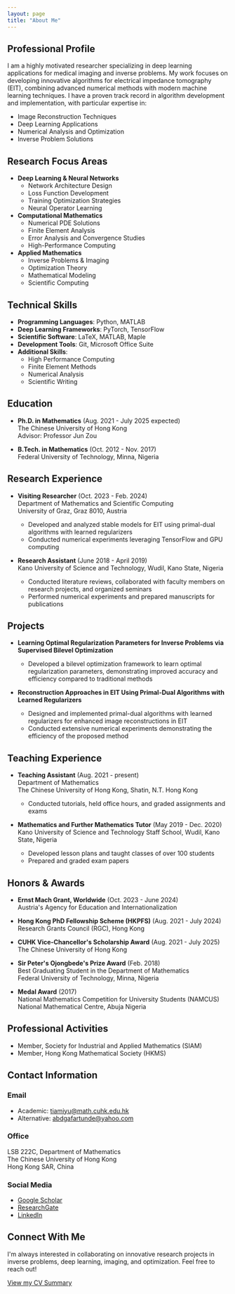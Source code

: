 ```yaml
---
layout: page
title: "About Me"
---
```


## Professional Profile
I am a highly motivated researcher specializing in deep learning applications for medical imaging and inverse problems. My work focuses on developing innovative algorithms for electrical impedance tomography (EIT), combining advanced numerical methods with modern machine learning techniques. I have a proven track record in algorithm development and implementation, with particular expertise in:
- Image Reconstruction Techniques
- Deep Learning Applications
- Numerical Analysis and Optimization
- Inverse Problem Solutions

## Research Focus Areas
- **Deep Learning & Neural Networks**
  - Network Architecture Design
  - Loss Function Development
  - Training Optimization Strategies
  - Neural Operator Learning
- **Computational Mathematics**
  - Numerical PDE Solutions
  - Finite Element Analysis
  - Error Analysis and Convergence Studies
  - High-Performance Computing
- **Applied Mathematics**
  - Inverse Problems & Imaging
  - Optimization Theory
  - Mathematical Modeling
  - Scientific Computing

## Technical Skills
- **Programming Languages**: Python, MATLAB
- **Deep Learning Frameworks**: PyTorch, TensorFlow
- **Scientific Software**: LaTeX, MATLAB, Maple
- **Development Tools**: Git, Microsoft Office Suite
- **Additional Skills**: 
  - High Performance Computing
  - Finite Element Methods
  - Numerical Analysis
  - Scientific Writing

## Education
- **Ph.D. in Mathematics** (Aug. 2021 - July 2025 expected)  
  The Chinese University of Hong Kong  
  Advisor: Professor Jun Zou  

- **B.Tech. in Mathematics** (Oct. 2012 - Nov. 2017)  
  Federal University of Technology, Minna, Nigeria  

## Research Experience
- **Visiting Researcher** (Oct. 2023 - Feb. 2024)  
  Department of Mathematics and Scientific Computing  
  University of Graz, Graz 8010, Austria  
  - Developed and analyzed stable models for EIT using primal-dual algorithms with learned regularizers
  - Conducted numerical experiments leveraging TensorFlow and GPU computing

- **Research Assistant** (June 2018 - April 2019)  
  Kano University of Science and Technology, Wudil, Kano State, Nigeria  
  - Conducted literature reviews, collaborated with faculty members on research projects, and organized seminars
  - Performed numerical experiments and prepared manuscripts for publications

## Projects
- **Learning Optimal Regularization Parameters for Inverse Problems via Supervised Bilevel Optimization**
  - Developed a bilevel optimization framework to learn optimal regularization parameters, demonstrating improved accuracy and efficiency compared to traditional methods

- **Reconstruction Approaches in EIT Using Primal-Dual Algorithms with Learned Regularizers**
  - Designed and implemented primal-dual algorithms with learned regularizers for enhanced image reconstructions in EIT
  - Conducted extensive numerical experiments demonstrating the efficiency of the proposed method

## Teaching Experience
- **Teaching Assistant** (Aug. 2021 - present)  
  Department of Mathematics  
  The Chinese University of Hong Kong, Shatin, N.T. Hong Kong  
  - Conducted tutorials, held office hours, and graded assignments and exams

- **Mathematics and Further Mathematics Tutor** (May 2019 - Dec. 2020)  
  Kano University of Science and Technology Staff School, Wudil, Kano State, Nigeria  
  - Developed lesson plans and taught classes of over 100 students
  - Prepared and graded exam papers

## Honors & Awards
- **Ernst Mach Grant, Worldwide** (Oct. 2023 - June 2024)  
  Austria's Agency for Education and Internationalization

- **Hong Kong PhD Fellowship Scheme (HKPFS)** (Aug. 2021 - July 2024)  
  Research Grants Council (RGC), Hong Kong

- **CUHK Vice-Chancellor's Scholarship Award** (Aug. 2021 - July 2025)  
  The Chinese University of Hong Kong

- **Sir Peter's Ojongbede's Prize Award** (Feb. 2018)  
  Best Graduating Student in the Department of Mathematics  
  Federal University of Technology, Minna, Nigeria

- **Medal Award** (2017)  
  National Mathematics Competition for University Students (NAMCUS)  
  National Mathematical Centre, Abuja Nigeria

## Professional Activities
- Member, Society for Industrial and Applied Mathematics (SIAM)
- Member, Hong Kong Mathematical Society (HKMS)

## Contact Information
### Email
- Academic: tiamiyu@math.cuhk.edu.hk
- Alternative: abdgafartunde@yahoo.com

### Office
LSB 222C, Department of Mathematics  
The Chinese University of Hong Kong  
Hong Kong SAR, China

### Social Media
- [Google Scholar](https://scholar.google.com/citations?user=oZ3egAIAAAAJ&hl=en)
- [ResearchGate](https://www.researchgate.net/profile/Abdgafar-Tiamiyu)
- [LinkedIn](https://www.linkedin.com/in/abdgafar-tunde-tiamiyu-077945159/)

## Connect With Me
I'm always interested in collaborating on innovative research projects in inverse problems, deep learning, imaging, and optimization. Feel free to reach out!

[View my CV Summary](/cv-summary)
